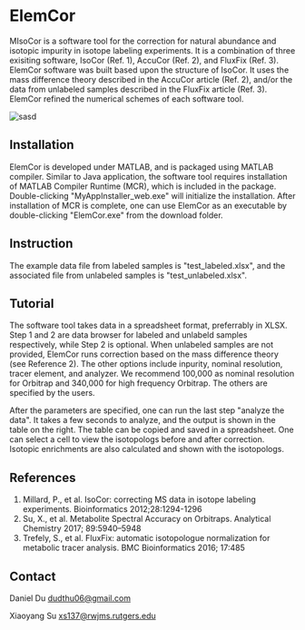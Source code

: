 # ElemCor

MIsoCor is a software tool for the correction for natural abundance and isotopic impurity in isotope labeling experiments. It is a combination of three exisiting software, IsoCor (Ref. 1), AccuCor (Ref. 2), and FluxFix (Ref. 3). ElemCor software was built based upon the structure of IsoCor. It uses the mass difference theory described in the AccuCor article (Ref. 2), and/or the data from unlabeled samples described in the FluxFix article (Ref. 3). ElemCor refined the numerical schemes of each software tool. 

![sasd](https://user-images.githubusercontent.com/15344717/37380798-42a724ba-2708-11e8-93da-8c6d27bae7e7.png)


## Installation

ElemCor is developed under MATLAB, and is packaged using MATLAB compiler. Similar to Java application, the software tool requires installation of MATLAB Compiler Runtime (MCR), which is included in the package. Double-clicking "MyAppInstaller_web.exe" will initialize the installation. After installation of MCR is complete, one can use ElemCor as an executable by double-clicking "ElemCor.exe" from the download folder.  

## Instruction

The example data file from labeled samples is "test_labeled.xlsx", and the associated file from unlabeled samples is "test_unlabeled.xlsx".

## Tutorial

The software tool takes data in a spreadsheet format, preferrably in XLSX. Step 1 and 2 are data browser for labeled and unlabeld samples respectively, while Step 2 is optional. When unlabeled samples are not provided, ElemCor runs correction based on the mass difference theory (see Reference 2). The other options include inpurity, nominal resolution, tracer element, and analyzer. We recommend 100,000 as nominal resolution for Orbitrap and 340,000 for high frequency Orbitrap. The others are specified by the users. 

After the parameters are specified, one can run the last step "analyze the data". It takes a few seconds to analyze, and the output is shown in the table on the right. The table can be copied and saved in a spreadsheet. One can select a cell to view the isotopologs before and after correction. Isotopic enrichments are also calculated and shown with the isotopologs.  

## References
1. Millard, P., et al. IsoCor: correcting MS data in isotope labeling experiments. Bioinformatics 2012;28:1294-1296
2. Su, X., et al. Metabolite Spectral Accuracy on Orbitraps. Analytical Chemistry 2017; 89:5940–5948
3. Trefely, S., et al. FluxFix: automatic isotopologue normalization for metabolic tracer analysis. BMC Bioinformatics 2016; 17:485

## Contact
Daniel Du
dudthu06@gmail.com

Xiaoyang Su
xs137@rwjms.rutgers.edu
